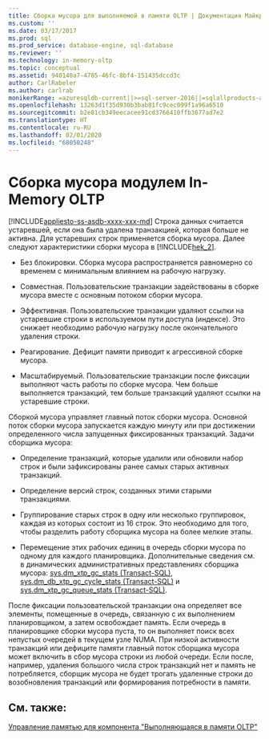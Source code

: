 ```yaml
---
title: Сборка мусора для выполняемой в памяти OLTP | Документация Майкрософт
ms.custom: ''
ms.date: 03/17/2017
ms.prod: sql
ms.prod_service: database-engine, sql-database
ms.reviewer: ''
ms.technology: in-memory-oltp
ms.topic: conceptual
ms.assetid: 940140a7-4785-46fc-8bf4-151435dccd3c
author: CarlRabeler
ms.author: carlrab
monikerRange: =azuresqldb-current||>=sql-server-2016||=sqlallproducts-allversions||>=sql-server-linux-2017||=azuresqldb-mi-current
ms.openlocfilehash: 13263d1f35d930b3bab81fc9cec099f1a96a6510
ms.sourcegitcommit: b2e81cb349eecacee91cd3766410ffb3677ad7e2
ms.translationtype: HT
ms.contentlocale: ru-RU
ms.lasthandoff: 02/01/2020
ms.locfileid: "68050248"
---
```

# <a name="in-memory-oltp-garbage-collection"></a>Сборка мусора модулем In-Memory OLTP
[!INCLUDE[appliesto-ss-asdb-xxxx-xxx-md](../../includes/appliesto-ss-asdb-xxxx-xxx-md.md)]
  Строка данных считается устаревшей, если она была удалена транзакцией, которая больше не активна. Для устаревших строк применяется сборка мусора. Далее следуют характеристики сборки мусора в [!INCLUDE[hek_2](../../includes/hek-2-md.md)].  
  
-   Без блокировки. Сборка мусора распространяется равномерно со временем с минимальным влиянием на рабочую нагрузку.  
  
-   Совместная. Пользовательские транзакции задействованы в сборке мусора вместе с основным потоком сборки мусора.  
  
-   Эффективная. Пользовательские транзакции удаляют ссылки на устаревшие строки в используемом пути доступа (индексе). Это снижает необходимо рабочую нагрузку после окончательного удаления строки.  
  
-   Реагирование. Дефицит памяти приводит к агрессивной сборке мусора.  
  
-   Масштабируемый. Пользовательские транзакции после фиксации выполняют часть работы по сборке мусора. Чем больше выполняется транзакций, тем больше транзакций удаляют ссылки на устаревшие строки.  
  
 Сборкой мусора управляет главный поток сборки мусора. Основной поток сборки мусора запускается каждую минуту или при достижении определенного числа запущенных фиксированных транзакций. Задачи сборщика мусора:  
  
-   Определение транзакций, которые удалили или обновили набор строк и были зафиксированы ранее самых старых активных транзакций.  
  
-   Определение версий строк, созданных этими старыми транзакциями.  
  
-   Группирование старых строк в одну или несколько группировок, каждая из которых состоит из 16 строк. Это необходимо для того, чтобы разделить работу сборщика мусора на более мелкие этапы.  
  
-   Перемещение этих рабочих единиц в очередь сборки мусора по одному для каждого планировщика. Дополнительные сведения см. в динамических административных представлениях сборщика мусора: [sys.dm_xtp_gc_stats (Transact-SQL)](../../relational-databases/system-dynamic-management-views/sys-dm-xtp-gc-stats-transact-sql.md), [sys.dm_db_xtp_gc_cycle_stats (Transact-SQL)](../../relational-databases/system-dynamic-management-views/sys-dm-db-xtp-gc-cycle-stats-transact-sql.md) и [sys.dm_xtp_gc_queue_stats (Transact-SQL)](../../relational-databases/system-dynamic-management-views/sys-dm-xtp-gc-queue-stats-transact-sql.md).  
  
 После фиксации пользовательской транзакции она определяет все элементы, помещенные в очередь, связанную с их выполнением планировщиком, а затем освобождает память. Если очередь в планировщике сборки мусора пуста, то он выполняет поиск всех непустых очередей в текущем узле NUMA. При низкой активности транзакций или дефиците памяти главный поток сборщика мусора может включить в сбор мусора строки из любой очереди. Если после, например, удаления большого числа строк транзакций нет и память не потребляется, сборщик мусора не будет трогать удаленные строки до возобновления транзакций или формирования потребности в памяти.  
  
## <a name="see-also"></a>См. также:  
 [Управление памятью для компонента "Выполняющаяся в памяти OLTP"](https://msdn.microsoft.com/library/d82f21fa-6be1-4723-a72e-f2526fafd1b6)  
  
  
